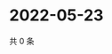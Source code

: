 # 2022-05-23

共 0 条

<!-- BEGIN WEIBO -->
<!-- 最后更新时间 Mon May 23 2022 14:23:16 GMT+0800 (China Standard Time) -->

<!-- END WEIBO -->
